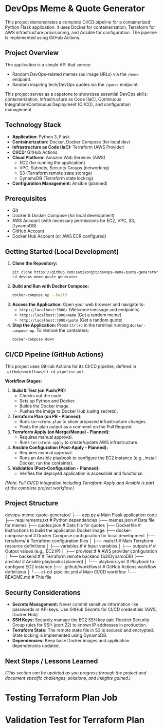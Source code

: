 # DevOps Meme & Quote Generator

This project demonstrates a complete CI/CD pipeline for a containerized Python Flask application. It uses Docker for containerization, Terraform for AWS infrastructure provisioning, and Ansible for configuration. The pipeline is implemented using GitHub Actions.

## Project Overview

The application is a simple API that serves:
*   Random DevOps-related memes (as image URLs) via the `/meme` endpoint.
*   Random inspiring tech/DevOps quotes via the `/quote` endpoint.

This project serves as a capstone to showcase essential DevOps skills: containerization, Infrastructure as Code (IaC), Continuous Integration/Continuous Deployment (CI/CD), and configuration management.

## Technology Stack

*   **Application:** Python 3, Flask
*   **Containerization:** Docker, Docker Compose (for local dev)
*   **Infrastructure as Code (IaC):** Terraform (AWS Provider)
*   **CI/CD:** GitHub Actions
*   **Cloud Platform:** Amazon Web Services (AWS)
    *   EC2 (for running the application)
    *   VPC, Subnets, Security Groups (networking)
    *   S3 (Terraform remote state storage)
    *   DynamoDB (Terraform state locking)
*   **Configuration Management:** Ansible (planned)

## Prerequisites

*   Git
*   Docker & Docker Compose (for local development)
*   AWS Account (with necessary permissions for EC2, VPC, S3, DynamoDB)
*   GitHub Account
*   Docker Hub Account (or AWS ECR configured)

## Getting Started (Local Development)

1.  **Clone the Repository:**
    ```bash
    git clone https://github.com/samisongit/devops-meme-quote-generator.git
    cd devops-meme-quote-generator
    ```
2.  **Build and Run with Docker Compose:**
    ```bash
    docker-compose up --build
    ```
3.  **Access the Application:**
    Open your web browser and navigate to:
    *   `http://localhost:5000/` (Welcome message and endpoints)
    *   `http://localhost:5000/meme` (Get a random meme)
    *   `http://localhost:5000/quote` (Get a random quote)
4.  **Stop the Application:**
    Press `Ctrl+C` in the terminal running `docker-compose up`. To remove the containers:
    ```bash
    docker-compose down
    ```

## CI/CD Pipeline (GitHub Actions)

This project uses GitHub Actions for its CI/CD pipeline, defined in `.github/workflows/ci-cd-pipeline.yml`.

**Workflow Stages:**

1.  **Build & Test (on Push/PR):**
    *   Checks out the code.
    *   Sets up Python and Docker.
    *   Builds the Docker image.
    *   Pushes the image to Docker Hub (using secrets).
2.  **Terraform Plan (on PR - Planned):**
    *   Runs `terraform plan` to show proposed infrastructure changes.
    *   Posts the plan output as a comment on the Pull Request.
3.  **Terraform Apply (on Merge/Manual - Planned):**
    *   Requires manual approval.
    *   Runs `terraform apply` to create/update AWS infrastructure.
4.  **Ansible Configuration (Post-Apply - Planned):**
    *   Requires manual approval.
    *   Runs an Ansible playbook to configure the EC2 instance (e.g., install Docker, run the container).
5.  **Validation (Post-Configuration - Planned):**
    *   Verifies the deployed application is accessible and functional.

*(Note: Full CI/CD integration including Terraform Apply and Ansible is part of the complete project workflow.)*

## Project Structure
devops-meme-quote-generator/
├── app.py # Main Flask application code
├── requirements.txt # Python dependencies
├── memes.json # Data file for memes
├── quotes.json # Data file for quotes
├── Dockerfile # Instructions to build the application Docker image
├── docker-compose.yml # Docker Compose configuration for local development
├── terraform/ # Terraform configuration files
│ ├── main.tf # Main Terraform resource definitions
│ ├── variables.tf # Input variables
│ ├── outputs.tf # Output values (e.g., EC2 IP)
│ ├── provider.tf # AWS provider configuration
│ └── backend.tf # Terraform remote backend (S3/DynamoDB)
├── ansible/ # Ansible playbooks (planned)
│ └── playbook.yml # Playbook to configure EC2 instance
├── .github/workflows/ # GitHub Actions workflow definitions
│ └── ci-cd-pipeline.yml # Main CI/CD workflow
└── README.md # This file

## Security Considerations

*   **Secrets Management:** Never commit sensitive information like passwords or API keys. Use GitHub Secrets for CI/CD credentials (AWS, Docker Hub).
*   **SSH Keys:** Securely manage the EC2 SSH key pair. Restrict Security Group rules for SSH (port 22) to known IP addresses in production.
*   **Terraform State:** The remote state file in S3 is secured and encrypted. State locking is implemented using DynamoDB.
*   **Dependencies:** Keep base Docker images and application dependencies updated.

## Next Steps / Lessons Learned

*(This section can be updated as you progress through the project and document specific challenges, solutions, and insights gained.)*

# Testing Terraform Plan Job
# Validation Test for Terraform Plan
